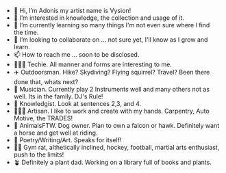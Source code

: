 - 👋 Hi, I’m Adonis my artist name is Vysion!
- 👀 I’m interested in knowledge, the collection and usage of it.
- 🌱 I’m currently learning so many things I'm not even sure where I find the time.
- 💞️ I’m looking to collaborate on ... not sure yet, I'll know as I grow and learn.
- 📫 How to reach me ... soon to be disclosed.
- 👨🏾‍💻 Techie. All manner and forms are interesting to me.
- ✈️ Outdoorsman. Hike? Skydiving? Flying squirrel? Travel? Been there done that, whats next? 
- 🎼 Musician. Currently play 2 Instruments well and many others not as well. Its in the family. DJ's Rule!
- 🧠 Knowledgist. Look at sentences 2,3, and 4.
- 👨🏾‍🎨 Artisan. I like to work and create with my hands. Carpentry, Auto Motive, the TRADES!
- 🦄 AnimalsFTW. Dog owner. Plan to own a falcon or hawk. Definitely want a horse and get well at riding.
- 📖 Poetry/Writing/Art. Speaks for itself!
- 💪🏾 Gym rat, althetically inclined, hockey, football, martial arts enthusiast, push to the limits!
- 🪴 Definitely a plant dad. Working on a library full of books and plants.
<!---
Alwagner6/Alwagner6 is a ✨ special ✨ repository because its `README.md` (this file) appears on your GitHub profile.
You can click the Preview link to take a look at your changes.
--->
